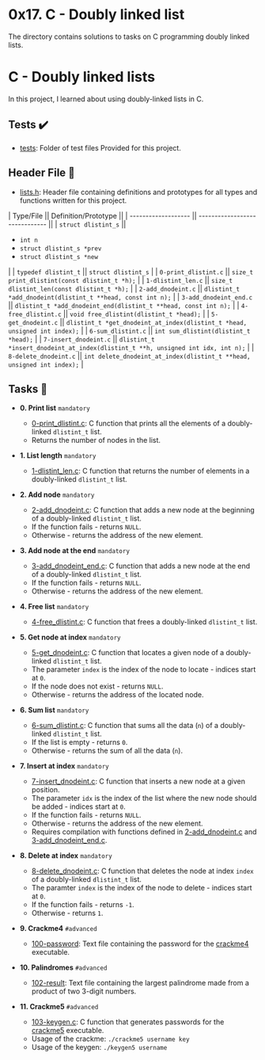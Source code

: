 # 0x17. C - Doubly linked list
The directory contains solutions to tasks on C programming doubly linked lists.

# C - Doubly linked lists

In this project, I learned about using doubly-linked lists in C.

## Tests :heavy_check_mark:

* [tests](./tests): Folder of test files Provided for this project.

## Header File :file_folder:

* [lists.h](./lists.h): Header file containing definitions and prototypes for all types
and functions written for this project.

| Type/File          || Definition/Prototype           ||
| ------------------- || ------------------------------ ||
| `struct dlistint_s`   || <ul><li>`int n`</li><li>`struct dlistint_s *prev`</li><li>`struct dlistint_s *new`</li></ul> |
| `typedef dlistint_t`  || `struct dlistint_s`                                                                          |
| `0-print_dlistint.c`  || `size_t print_dlistint(const dlistint_t *h);`                                                |
| `1-dlistint_len.c`    || `size_t dlistint_len(const dlistint_t *h);`                                                  |
| `2-add_dnodeint.c`  || `dlistint_t *add_dnodeint(dlistint_t **head, const int n);`                                    |
| `3-add_dnodeint_end.c` || `dlistint_t *add_dnodeint_end(dlistint_t **head, const int n);`                             |
| `4-free_dlistint.c`   || `void free_dlistint(dlistint_t *head);`                                                      |
| `5-get_dnodeint.c`    || `dlistint_t *get_dnodeint_at_index(dlistint_t *head, unsigned int index);`                   |
| `6-sum_dlistint.c`    || `int sum_dlistint(dlistint_t *head);`                                                        |
| `7-insert_dnodeint.c` || `dlistint_t *insert_dnodeint_at_index(dlistint_t **h, unsigned int idx, int n);`              |
| `8-delete_dnodeint.c` || `int delete_dnodeint_at_index(dlistint_t **head, unsigned int index);`                        |

## Tasks :page_with_curl:

* **0. Print list**			`mandatory`
  * [0-print_dlistint.c](./0-print_dlinstint.c): C function that prints all the elements
  of a doubly-linked `dlistint_t` list.
  * Returns the number of nodes in the list.

* **1. List length**		`mandatory`
  * [1-dlistint_len.c](./1-dlistint_len.c): C function that returns the number of elements in
  a doubly-linked `dlistint_t` list.

* **2. Add node**			`mandatory`
  * [2-add_dnodeint.c](./2-add_dnodeint.c): C function that adds a new node at the
  beginning of a doubly-linked `dlistint_t` list.
  * If the function fails - returns `NULL`.
  * Otherwise - returns the address of the new element.

* **3. Add node at the end**	`mandatory`
  * [3-add_dnodeint_end.c](./3-add_dnodeint_end.c): C function that adds a new
  node at the end of a doubly-linked `dlistint_t` list.
  * If the function fails - returns `NULL`.
  * Otherwise - returns the address of the new element.

* **4. Free list**		`mandatory`
  * [4-free_dlistint.c](./4-free_dlistint.c): C function that frees a
  doubly-linked `dlistint_t` list.

* **5. Get node at index**	`mandatory`
  * [5-get_dnodeint.c](./5-get_dnodeint.c): C function that locates a given node of a
  doubly-linked `dlistint_t` list.
  * The parameter `index` is the index of the node to locate - indices start at `0`.
  * If the node does not exist - returns `NULL`.
  * Otherwise - returns the address of the located node.

* **6. Sum list**		`mandatory`
  * [6-sum_dlistint.c](./6-sum_dlistint.c): C function that sums all the data (`n`)
  of a doubly-linked `dlistint_t` list.
  * If the list is empty - returns `0`.
  * Otherwise - returns the sum of all the data (`n`).

* **7. Insert at index**	`mandatory`
  * [7-insert_dnodeint.c](./7-insert_dnodeint.c): C function that inserts a new node at a
  given position.
  * The parameter `idx` is the index of the list where the new node should
  be added - indices start at `0`.
  * If the function fails - returns `NULL`.
  * Otherwise - returns the address of the new element.
  * Requires compilation with functions defined in [2-add_dnodeint.c](./2-add_dnodeint.c)
  and [3-add_dnodeint_end.c](./3-add_dnodeint_end.c).

* **8. Delete at index**	`mandatory`
  * [8-delete_dnodeint.c](./8-delete_dnodeint.c): C function that deletes the node at
  index `index` of a doubly-linked `dlistint_t` list.
  * The paramter `index` is the index of the node to delete - indices start at `0`.
  * If the function fails - returns `-1`.
  * Otherwise - returns `1`.

* **9. Crackme4**			`#advanced`
  * [100-password](./100-password): Text file containing the password for the
  [crackme4](https://github.com/holbertonschool/0x16.c) executable.

* **10. Palindromes**		`#advanced`
  * [102-result](./102-result): Text file containing the largest palindrome made from a
  product of two 3-digit numbers.

* **11. Crackme5**			`#advanced`
  * [103-keygen.c](./103-keygen.c): C function that generates passwords for the
  [crackme5](https://github.com/holbertonschool/0x16.c) executable.
  * Usage of the crackme: `./crackme5 username key`
  * Usage of the keygen: `./keygen5 username`
